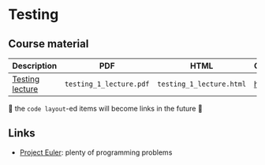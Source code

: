 # Testing

## Course material

Description                                 |PDF                      |HTML                      |QMD
--------------------------------------------|-------------------------|--------------------------|------------------------------------
[Testing lecture](testing_lecture/README.md)|`testing_1_lecture.pdf`  |`testing_1_lecture.html`  |[here](testing_lecture/testing_lecture.qmd)

:construction: the `code layout`-ed items will become links in the future :construction:

## Links

 * [Project Euler](https://projecteuler.net/archives): plenty of programming problems
